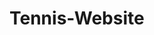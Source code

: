 # Tennis-Website

<!--

Ongoing school assignment to create a booking site for tennis in a course,
JavaScript and HTML, which began the 1st of November 2022.

- - - - - - - - - - - - - - - -

Neccesary components to complete the assignment with passing grade:

* Portal/start page | Note:
* Courts            | Note:
* Changing rooms    | Note:
* Sauna             | Note:
* Booking system    | Note:

    Specifics:
    - Responsive bookingsystem
    - Validate in-data with JavaScript and DOM
    - Useage of dynamical menus (ex. hamburger small screen)
    - Use of a modern JavaScript-libary such as React
    - Good accessibility (see WCAG)
    - Implement sessionStorage
- - - - - - - - - - - - - - - -

Extra implementations suggested:
* Calendar    | Note:

- - - - - - - - - - - - - - - -

My own ideas for the assignmnent:
* Try to implement darkmode with button.   | Note:
* Rolling ball on top of the menu,         | Note:
    or in margin when scrolling down?


Scripting ideas to implement?
* Some kind of function with CSS animation connected to it?
* Function; if window width less than x change the font-size and table sized down? First letter only, small ICONS instead?
* Being able to change between bright & dark theme with button (bright currently standard for the website).

- - - - - - - - - - - - - - - -

My own ideas implemented and completed in the website thus far:
* Added extra support regarding screen sizes.
* Error message that the website does not support less then 120px in width!

- - - - - - - - - - - - - - - -

List of icons to maybe put to use:
<i class="fa-solid fa-brush"></i> "brush"
<i class="fa-solid fa-otter"></i> "otter" Club logo maybe?
<i class="fa-solid fa-handshake-angle"></i>

-->